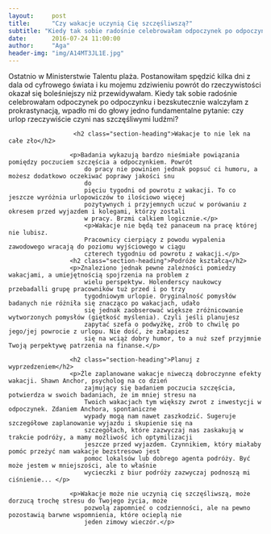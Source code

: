 ```yaml
---
layout:     post
title:      "Czy wakacje uczynią Cię szczęśliwszą?"
subtitle: "Kiedy tak sobie radośnie celebrowałam odpoczynek po odpoczynku, wpadło mi do głowy jedno fundamentalne pytanie: czy urlop rzeczywiście czyni nas szczęśliwymi ludźmi?"
date:       2016-07-24 11:00:00
author:     "Aga"
header-img: "img/A14MT3JL1E.jpg"
---
```



<p>Ostatnio w Ministerstwie Talentu plaża. Postanowiłam spędzić kilka dni z dala od cyfrowego
                         świata i ku mojemu zdziwieniu powrót do rzeczywistości okazał się
                         boleśniejszy niż przewidywałam. Kiedy tak sobie radośnie celebrowałam odpoczynek po odpoczynku i bezskutecznie walczyłam z prokrastynacją,
                         wpadło mi do głowy jedno fundamentalne pytanie: czy urlop rzeczywiście czyni nas szczęśliwymi
                         ludźmi?
                     <p>

                      <h2 class="section-heading">Wakacje to nie lek na całe zło</h2>

                     <p>Badania wykazują bardzo nieśmiałe powiązania pomiędzy poczuciem szczęścia a odpoczynkiem. Powrót
                         do pracy nie powinien jednak popsuć ci humoru, a możesz dodatkowo oczekiwać poprawy jakości snu
                         do
                         pięciu tygodni od powrotu z wakacji. To co jeszcze wyróżnia urlopowiczów to ilościowo więcej
                         pozytywnych i przyjemnych uczuć w porówaniu z okresem przed wyjazdem i kolegami, którzy zostali
                         w pracy. Brzmi calkiem logicznie.</p>
                         <p>Wakacje nie będą też panaceum na pracę której nie lubisz.
                         Pracownicy cierpiący z powodu wypalenia zawodowego wracają do poziomu wyjściowego w ciągu
                         czterech tygodniu od powrotu z wakacji.</p>
                     <h2 class="section-heading">Podróże kształcą</h2>
                     <p>Znaleziono jednak pewne zależności pomiedzy wakacjami, a umiejętnością spojrzenia na problem z
                         wielu perspektyw. Holenderscy naukowcy przebadalli grupę pracowników tuż przed i po trzy
                         tygodniowym urlopie. Oryginalność pomysłów badanych nie różniła się znacząco po wakacjach, udało
                         się jednak zaobserować większe zróżnicowanie wytworzonych pomysłów (giętkość myślenia). Czyli jeśli planujesz
                         zapytać szefa o podwyżkę, zrób to chwilę po jego/jej powrocie z urlopu. Nie dość, że załapiesz
                         się na wciąż dobry humor, to a nuż szef przyjmnie Twoją perpektywę patrzenia na finanse.</p>
                         
                     <h2 class="section-heading">Planuj z wyprzedzeniem</h2>
                     <p>Źle zaplanowane wakacje niweczą dobroczynne efekty wakacji. Shawn Anchor, psycholog na co dzień
                         zajmujący się badaniem poczucia szczęścia, potwierdza w swoich badaniach, że im mniej stresu na
                         Twoich wakacjach tym większy zwrot z inwestycji w odpoczynek. Zdaniem Anchora, spontaniczne
                         wypady mogą nam nawet zaszkodzić. Sugeruje szczegółowe zaplanowanie wyjazdu i skupienie się na
                         szczegółach, które zazwyczaj nas zaskakują w trakcie podróży, a mamy możliwość ich optymilizacji
                         jeszcze przed wyjazdem. Czynnikiem, który miałaby pomóc przeżyć nam wakacje bezstresowo jest
                         pomoc lokalsów lub dobrego agenta podróży. Być może jestem w mniejszości, ale to właśnie
                         wycieczki z biur podróży zazwyczaj podnoszą mi ciśnienie... </p>
                         
                     <p>Wakacje może nie uczynią cię szczęśliwszą, może dorzucą trochę stresu do Twojego życia, może
                         pozwolą zapomnieć o codzienności, ale na pewno pozostawią barwne wspomnienia, które ocieplą nie
                         jeden zimowy wieczór.</p>